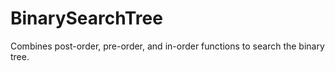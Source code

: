# BinarySearchTree
Combines post-order, pre-order, and in-order functions to search the binary tree. 
